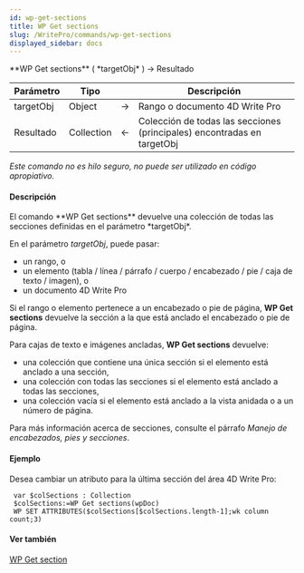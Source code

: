 ```yaml
---
id: wp-get-sections
title: WP Get sections
slug: /WritePro/commands/wp-get-sections
displayed_sidebar: docs
---
```


<!--REF #_command_.WP Get sections.Syntax-->**WP Get sections** ( *targetObj* ) -> Resultado<!-- END REF-->
<!--REF #_command_.WP Get sections.Params-->
| Parámetro | Tipo |  | Descripción |
| --- | --- | --- | --- |
| targetObj | Object | &#8594;  | Rango o documento 4D Write Pro |
| Resultado | Collection | &#8592; | Colección de todas las secciones (principales) encontradas en targetObj |

<!-- END REF-->

*Este comando no es hilo seguro, no puede ser utilizado en código apropiativo.*


#### Descripción 

<!--REF #_command_.WP Get sections.Summary-->El comando **WP Get sections** devuelve una colección de todas las secciones definidas en el parámetro *targetObj*.<!-- END REF-->

En el parámetro *targetObj*, puede pasar:

* un rango, o
* un elemento (tabla / línea / párrafo / cuerpo / encabezado / pie / caja de texto / imagen), o
* un documento 4D Write Pro

Si el rango o elemento pertenece a un encabezado o pie de página, **WP Get sections** devuelve la sección a la que está anclado el encabezado o pie de página.

Para cajas de texto e imágenes ancladas, **WP Get sections** devuelve: 

* una colección que contiene una única sección si el elemento está anclado a una sección,
* una colección con todas las secciones si el elemento está anclado a todas las secciones,
* una colección vacía si el elemento está anclado a la vista anidada o a un número de página.

Para más información acerca de secciones, consulte el párrafo *Manejo de encabezados, pies y secciones*.

#### Ejemplo 

Desea cambiar un atributo para la última sección del área 4D Write Pro:

```4d
 var $colSections : Collection
 $colSections:=WP Get sections(wpDoc)
 WP SET ATTRIBUTES($colSections[$colSections.length-1];wk column count;3)
```

#### Ver también 

[WP Get section](wp-get-section.md)  